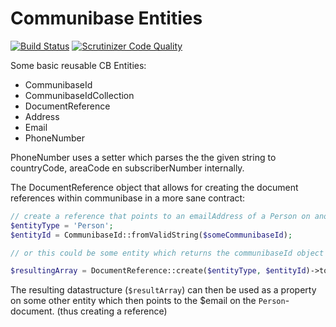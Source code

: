 # Communibase Entities

[![Build Status](https://travis-ci.org/kingsquare/communibase-entity.svg?branch=master)](https://travis-ci.org/kingsquare/communibase-entity)
[![Scrutinizer Code Quality](https://scrutinizer-ci.com/g/kingsquare/communibase-entity/badges/quality-score.png?b=master)](https://scrutinizer-ci.com/g/kingsquare/communibase-entity/?branch=master)

Some basic reusable CB Entities:

- CommunibaseId
- CommunibaseIdCollection
- DocumentReference
- Address
- Email
- PhoneNumber

PhoneNumber uses a setter which parses the the given string to countryCode, areaCode en subscriberNumber internally.

The DocumentReference object that allows for creating the document references within communibase in a more sane contract:
```php
// create a reference that points to an emailAddress of a Person on another entity (i.e. Membership)
$entityType = 'Person';
$entityId = CommunibaseId::fromValidString($someCommunibaseId);

// or this could be some entity which returns the communibaseId object on calling $entity->getId()

$resultingArray = DocumentReference::create($entityType, $entityId)->toEmail($email);
```

The resulting datastructure (`$resultArray`) can then be used as a property on some other entity which then points to the $email on the `Person`-document. (thus creating a reference)
